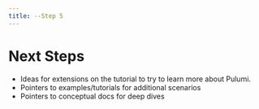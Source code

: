 ```yaml
---
title: --Step 5
---
```


# Next Steps

* Ideas for extensions on the tutorial to try to learn more about Pulumi.
* Pointers to examples/tutorials for additional scenarios
* Pointers to conceptual docs for deep dives

